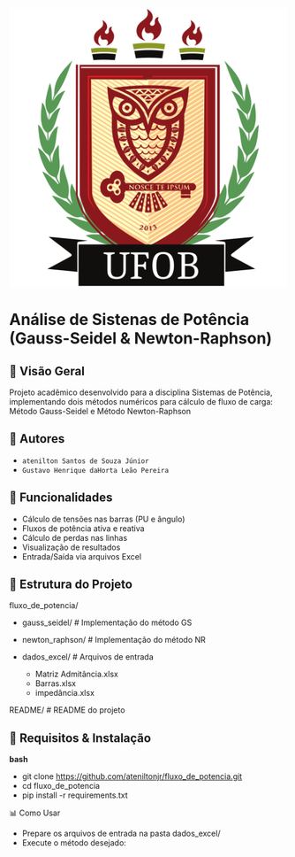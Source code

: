 ![alt text](logo_ufob.png)
# Análise de Sistenas de Potência (Gauss-Seidel & Newton-Raphson)

## 🌟 Visão Geral
Projeto acadêmico desenvolvido para a disciplina Sistemas de Potência, implementando dois métodos numéricos para cálculo de fluxo de carga:
Método Gauss-Seidel e Método Newton-Raphson

## 👥 Autores
- ```atenilton Santos de Souza Júnior```
- ```Gustavo Henrique daHorta Leão Pereira```

## 🚀 Funcionalidades
- Cálculo de tensões nas barras (PU e ângulo)
- Fluxos de potência ativa e reativa
- Cálculo de perdas nas linhas
- Visualização de resultados
- Entrada/Saída via arquivos Excel

## 📂 Estrutura do Projeto
fluxo_de_potencia/
- gauss_seidel/      # Implementação do método GS
- newton_raphson/    # Implementação do método NR
- dados_excel/   # Arquivos de entrada

  - Matriz Admitância.xlsx
  - Barras.xlsx
  - impedância.xlsx

README/            # README do projeto  

## 🔧 Requisitos & Instalação
**bash**
- git clone https://github.com/ateniltonjr/fluxo_de_potencia.git
- cd fluxo_de_potencia
- pip install -r requirements.txt

📊 Como Usar
- Prepare os arquivos de entrada na pasta dados_excel/
- Execute o método desejado:
